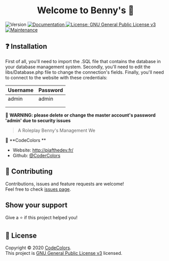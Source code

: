 <h1 align="center">Welcome to Benny's 👋</h1>
<p>
  <img alt="Version" src="https://img.shields.io/badge/version-1.0-blue.svg?cacheSeconds=2592000" />
  <a href="https://github.com/CodeColors/Bennys/wiki" target="_blank">
    <img alt="Documentation" src="https://img.shields.io/badge/documentation-yes-brightgreen.svg" />
  </a>
  <a href="https://www.gnua.org/licenses/gpl-3.0.en.html " target="_blank">
    <img alt="License: GNU General Public License  v3 " src="https://img.shields.io/badge/License-GNU General Public License  v3 -yellow.svg" />
  </a>
  <a href="https://github.com/CoderColors/graphs/commit-activity" target="_blank">
    <img alt="Maintenance" src="https://img.shields.io/badge/Maintained%3F-yes-green.svg" />
  </a>
</p>

## ❓ Installation

First of all, you'll need to import the .SQL file that contains the database in your database management system.
Secondly, you'll need to edit the libs/Database.php file to change the connection's fields.
Finally, you'll need to connect to the website with these credentials:

| Username | Password |
| -------- | -------- |
| admin    | admin    |
|          |          |
|          |          |

🚨 **WARNING: please delete or change the master account's password 'admin' due to security issues**
> A Roleplay Benny's Management We
> 
👤 **CodeColors **

* Website: http://piafthedev.fr/ 
* Github: [@CoderColors ](https://github.com/CoderColors)

## 🤝 Contributing

Contributions, issues and feature requests are welcome!<br />Feel free to check [issues page](https://github.com/CodeColors/Bennys/issues). 

## Show your support

Give a ⭐️ if this project helped you!

## 📝 License

Copyright © 2020 [CodeColors](https://github.com/CoderColors).<br />
This project is [GNU General Public License v3](https://www.gnua.org/licenses/gpl-3.0.en.html) licensed.
